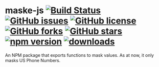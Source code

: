 # maske-js [![Build Status](https://travis-ci.com/bolorundurovj/masks-js.svg?branch=master)](https://travis-ci.com/bolorundurovj/masks-js) [![GitHub issues](https://img.shields.io/github/issues/bolorundurovj/masks-js)](https://github.com/bolorundurovj/masks-js/issues) [![GitHub license](https://img.shields.io/github/license/bolorundurovj/masks-js)](https://github.com/bolorundurovj/masks-js/blob/master/LICENSE) [![GitHub forks](https://img.shields.io/github/forks/bolorundurovj/masks-js)](https://github.com/bolorundurovj/masks-js/network) [![GitHub stars](https://img.shields.io/github/stars/bolorundurovj/masks-js)](https://github.com/bolorundurovj/masks-js/stargazers) [![npm version](https://badge.fury.io/js/maske-js.svg)](https://badge.fury.io/js/maske-js)  [![downloads](https://badgen.net/npm/dt/maske-js)](https://badgen.net/npm/dt/maske-js)

An NPM package that exports functions to mask values.
As at now, it only masks US Phone Numbers.
